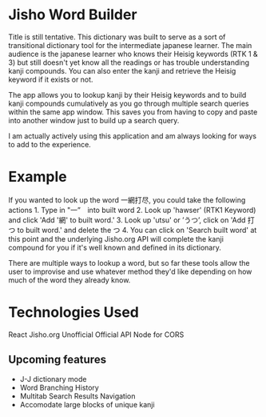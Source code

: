 

# Jisho Word Builder
[heroku]: http://damp-spire-31282.herokuapp.com/

Title is still tentative. This dictionary was built to serve as a sort of transitional dictionary tool for the intermediate japanese learner. 
The main audience is the japanese learner who knows their Heisig keywords (RTK 1 & 3) but still doesn't yet know all the readings or has trouble understanding kanji compounds. You can also enter the kanji and retrieve the Heisig keyword if it exists or not.

The app allows you to lookup kanji by their Heisig keywords and to build kanji compounds cumulatively as you go through multiple search queries within the same app window. This saves you from having to copy and paste into another window just to build up a search query.

I am actually actively using this application and am always looking for ways to add to the experience. 

# Example
  If you wanted to look up the word 一網打尽, you could take the following actions
    1. Type in "一”　into built word
    2. Look up 'hawser' (RTK1 Keyword) and click 'Add '網' to built word.'
    3. Look up 'utsu' or ’うつ’, click on 'Add 打つ to built word.' and delete the つ
    4. You can click on 'Search built word' at this point and the underlying Jisho.org API will complete the kanji compound for you if it's well known and  defined in its dictionary.
    
There are multiple ways to lookup a word, but so far these tools allow the user to improvise and use whatever method they'd like depending on how much of the word they already know.
    
# Technologies Used
React
Jisho.org Unofficial Official API
Node for CORS

## Upcoming features
- J-J dictionary mode
- Word Branching History 
- Multitab Search Results Navigation
- Accomodate large blocks of unique kanji


